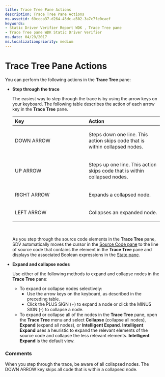 ```yaml
---
title: Trace Tree Pane Actions
description: Trace Tree Pane Actions
ms.assetid: 60ccca37-d264-43dc-a502-3a7c7fe0caef
keywords:
- Static Driver Verifier Report WDK , Trace Tree pane
- Trace Tree pane WDK Static Driver Verifier
ms.date: 04/20/2017
ms.localizationpriority: medium
---
```


# Trace Tree Pane Actions


You can perform the following actions in the **Trace Tree** pane:

-   **Step through the trace**

    The easiest way to step through the trace is by using the arrow keys on your keyboard. The following table describes the action of each arrow key in the **Trace Tree** pane.

    <table>
    <colgroup>
    <col width="50%" />
    <col width="50%" />
    </colgroup>
    <thead>
    <tr class="header">
    <th align="left">Key</th>
    <th align="left">Action</th>
    </tr>
    </thead>
    <tbody>
    <tr class="odd">
    <td align="left"><p>DOWN ARROW</p></td>
    <td align="left"><p>Steps down one line. This action skips code that is within collapsed nodes.</p></td>
    </tr>
    <tr class="even">
    <td align="left"><p>UP ARROW</p></td>
    <td align="left"><p>Steps up one line. This action skips code that is within collapsed nodes.</p></td>
    </tr>
    <tr class="odd">
    <td align="left"><p>RIGHT ARROW</p></td>
    <td align="left"><p>Expands a collapsed node.</p></td>
    </tr>
    <tr class="even">
    <td align="left"><p>LEFT ARROW</p></td>
    <td align="left"><p>Collapses an expanded node.</p></td>
    </tr>
    </tbody>
    </table>

     

    As you step through the source code elements in the **Trace Tree** pane, SDV automatically moves the cursor in the [Source Code pane](source-code-pane.md) to the line of source code that contains the element in the **Trace Tree** pane and displays the associated Boolean expressions in the [State pane](state-pane.md).

-   **Expand and collapse nodes**

    Use either of the following methods to expand and collapse nodes in the **Trace Tree** pane:

    -   To expand or collapse nodes selectively:
        -   Use the arrow keys on the keyboard, as described in the preceding table.
        -   Click the PLUS SIGN (+) to expand a node or click the MINUS SIGN (-) to collapse a node.
    -   To expand or collapse all of the nodes in the **Trace Tree** pane, open the **Trace Tree** menu and select **Collapse** (collapse all nodes), **Expand** (expand all nodes), or **Intelligent Expand**. **Intelligent Expand** uses a heuristic to expand the relevant elements of the source code and collapse the less relevant elements. **Intelligent Expand** is the default view.

### <span id="comments"></span><span id="COMMENTS"></span>Comments

When you step through the trace, be aware of all collapsed nodes. The DOWN ARROW key skips all code that is within a collapsed node.

 

 





